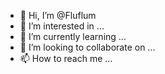 - 👋 Hi, I’m @Fluflum
- 👀 I’m interested in ...
- 🌱 I’m currently learning ...
- 💞️ I’m looking to collaborate on ...
- 📫 How to reach me ...

<!---
Fluflum/Fluflum is a ✨ special ✨ repository because its `README.md` (this file) appears on your GitHub profile.
You can click the Preview link to take a look at your changes.
--->
